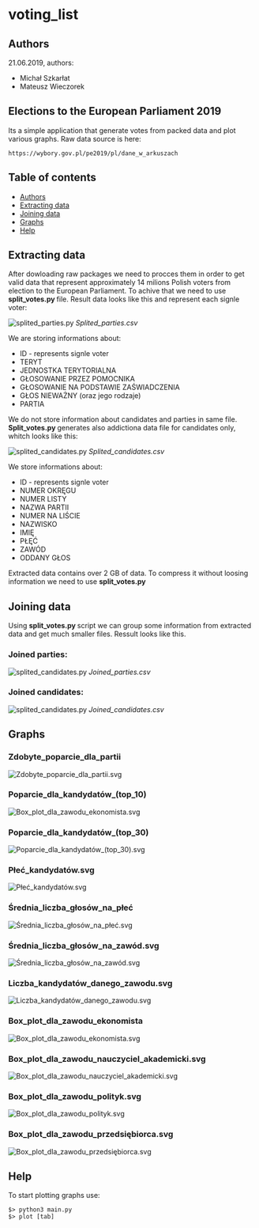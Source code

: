 # voting_list
## Authors
21.06.2019,
authors:
* Michał Szkarłat
* Mateusz Wieczorek


## Elections to the European Parliament 2019
Its a simple application that generate votes from packed data and plot various graphs. 
Raw data source is here:
```
https://wybory.gov.pl/pe2019/pl/dane_w_arkuszach
```

## Table of contents
* [Authors](#authors)
* [Extracting data](#extracting-data)
* [Joining data](#joining-data)
* [Graphs](#graphs)
* [Help](#help)


## Extracting data
After dowloading raw packages we need to procces them in order to get valid data that represent approximately 14 milions Polish voters from election to the European Parliament. To achive that we need to use <b> split_votes.py </b> file. Result data looks like this and represent each signle voter:

![splited_parties.py](https://raw.githubusercontent.com/mikiisz/voting_list/master/screenshots/splited_parties.png)
<i>Splited_parties.csv</i>

We are storing informations about:
* ID - represents signle voter
* TERYT
* JEDNOSTKA TERYTORIALNA
* GŁOSOWANIE PRZEZ POMOCNIKA
* GŁOSOWANIE NA PODSTAWIE ZAŚWIADCZENIA
* GŁOS NIEWAŻNY (oraz jego rodzaje)
* PARTIA

We do not store information about candidates and parties in same file. <b> Split_votes.py </b> generates also addictiona data file for candidates only, whitch looks like this:

![splited_candidates.py](https://raw.githubusercontent.com/mikiisz/voting_list/master/screenshots/splited_candidates.png)
<i>Splited_candidates.csv</i>
  
 We store informations about:
 * ID - represents signle voter
 * NUMER OKRĘGU
 * NUMER LISTY
 * NAZWA PARTII
 * NUMER NA LIŚCIE
 * NAZWISKO
 * IMIĘ
 * PŁĘĆ
 * ZAWÓD
 * ODDANY GŁOS
 
 Extracted data contains over 2 GB of data. To compress it without loosing information we need to use <b> split_votes.py </b>
 
 ## Joining data
Using <b> split_votes.py </b> script we can group some information from extracted data and get much smaller files.
Ressult looks like this.

### Joined parties:
![splited_candidates.py](https://raw.githubusercontent.com/mikiisz/voting_list/master/screenshots/joined_parties.png)
<i>Joined_parties.csv</i>

### Joined candidates:
![splited_candidates.py](https://raw.githubusercontent.com/mikiisz/voting_list/master/screenshots/joined_candidates.png)
<i>Joined_candidates.csv</i>

## Graphs
### Zdobyte_poparcie_dla_partii
![Zdobyte_poparcie_dla_partii.svg](./graphs/Zdobyte_poparcie_dla_partii.svg)

### Poparcie_dla_kandydatów_(top_10)
![Box_plot_dla_zawodu_ekonomista.svg](./graphs/Poparcie_dla_kandydatów_(top_10).svg)

### Poparcie_dla_kandydatów_(top_30)
![Poparcie_dla_kandydatów_(top_30).svg](./graphs/Poparcie_dla_kandydatów_(top_30).svg)

### Płeć_kandydatów.svg
![Płeć_kandydatów.svg](./graphs/Płeć_kandydatów.svg)

### Średnia_liczba_głosów_na_płeć
![Średnia_liczba_głosów_na_płeć.svg](./graphs/Średnia_liczba_głosów_na_płeć.svg)

### Średnia_liczba_głosów_na_zawód.svg
![Średnia_liczba_głosów_na_zawód.svg](./graphs/Średnia_liczba_głosów_na_zawód.svg)

### Liczba_kandydatów_danego_zawodu.svg
![Liczba_kandydatów_danego_zawodu.svg](./graphs/Liczba_kandydatów_danego_zawodu.svg)

### Box_plot_dla_zawodu_ekonomista
![Box_plot_dla_zawodu_ekonomista.svg](./graphs/Box_plot_dla_zawodu_ekonomista.svg)

### Box_plot_dla_zawodu_nauczyciel_akademicki.svg
![Box_plot_dla_zawodu_nauczyciel_akademicki.svg](./graphs/Box_plot_dla_zawodu_nauczyciel_akademicki.svg)

### Box_plot_dla_zawodu_polityk.svg
![Box_plot_dla_zawodu_polityk.svg](./graphs/Box_plot_dla_zawodu_polityk.svg)

### Box_plot_dla_zawodu_przedsiębiorca.svg
![Box_plot_dla_zawodu_przedsiębiorca.svg](./graphs/Box_plot_dla_zawodu_przedsiębiorca.svg)

## Help
To start plotting graphs use:
```
$> python3 main.py
$> plot [tab]
```
